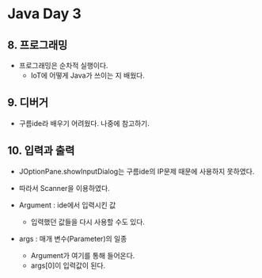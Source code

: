 # Java Day 3

## 8. 프로그래밍

+ 프로그래밍은 순차적 실행이다.
    + IoT에 어떻게 Java가 쓰이는 지 배웠다.
    
## 9. 디버거
+ 구름ide라 배우기 어려웠다. 나중에 참고하기.


## 10. 입력과 출력

+ JOptionPane.showInputDialog는 구름ide의 IP문제 때문에 사용하지 못하였다.
+ 따라서 Scanner을 이용하였다.

+ Argument : ide에서 입력시킨  값
    + 입력했던 값들을 다시 사용할 수도 있다.
+ args : 매개 변수(Parameter)의 일종
    + Argument가 여기를 통해 들어온다.
    + args[0]이 입력값이 된다.
